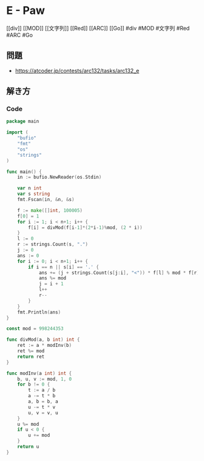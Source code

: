 # E - Paw
[[div]] [[MOD]] [[文字列]] [[Red]] [[ARC]] [[Go]]
#div #MOD #文字列 #Red #ARC #Go 

## 問題
- https://atcoder.jp/contests/arc132/tasks/arc132_e

## 解き方
### Code
```go
package main

import (
	"bufio"
	"fmt"
	"os"
	"strings"
)

func main() {
	in := bufio.NewReader(os.Stdin)

	var n int
	var s string
	fmt.Fscan(in, &n, &s)

	f := make([]int, 100005)
	f[0] = 1
	for i := 1; i < n+1; i++ {
		f[i] = divMod(f[i-1]*(2*i-1)%mod, (2 * i))
	}
	l := 0
	r := strings.Count(s, ".")
	j := 0
	ans := 0
	for i := 0; i < n+1; i++ {
		if i == n || s[i] == '.' {
			ans += (j + strings.Count(s[j:i], "<")) * f[l] % mod * f[r] % mod
			ans %= mod
			j = i + 1
			l++
			r--
		}
	}
	fmt.Println(ans)
}

const mod = 998244353

func divMod(a, b int) int {
	ret := a * modInv(b)
	ret %= mod
	return ret
}

func modInv(a int) int {
	b, u, v := mod, 1, 0
	for b != 0 {
		t := a / b
		a -= t * b
		a, b = b, a
		u -= t * v
		u, v = v, u
	}
	u %= mod
	if u < 0 {
		u += mod
	}
	return u
}
```